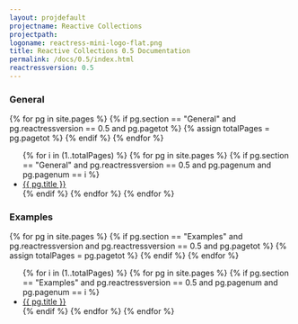 ```yaml
---
layout: projdefault
projectname: Reactive Collections
projectpath: 
logoname: reactress-mini-logo-flat.png
title: Reactive Collections 0.5 Documentation
permalink: /docs/0.5/index.html
reactressversion: 0.5
---
```




### General

{% for pg in site.pages %}
  {% if pg.section == "General" and pg.reactressversion == 0.5 and pg.pagetot %}
    {% assign totalPages = pg.pagetot %}
  {% endif %}
{% endfor %}

<ul>
{% for i in (1..totalPages) %}
  {% for pg in site.pages %}
    {% if pg.section == "General" and pg.reactressversion == 0.5 and pg.pagenum and pg.pagenum == i %}
      <li><a href="{{ pg.url }}">{{ pg.title }}</a></li>
    {% endif %}
  {% endfor %}
{% endfor %}
</ul>


### Examples

{% for pg in site.pages %}
  {% if pg.section == "Examples" and pg.reactressversion and pg.reactressversion == 0.5 and pg.pagetot %}
    {% assign totalPages = pg.pagetot %}
  {% endif %}
{% endfor %}

<ul>
{% for i in (1..totalPages) %}
  {% for pg in site.pages %}
    {% if pg.section == "Examples" and pg.reactressversion == 0.5 and pg.pagenum and pg.pagenum == i %}
      <li><a href="{{ pg.url }}">{{ pg.title }}</a></li>
    {% endif %}
  {% endfor %}
{% endfor %}
</ul>


